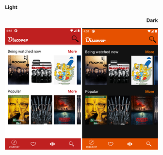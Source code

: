 <h3 align="left">Light</h3>  <h3 align="right">Dark</h3>
<img src="https://github.com/boratzn/KotlinBasicDesign/blob/main/img/notdark.png" alt="not dark" width="250" height="400"/>  <img src="https://github.com/boratzn/KotlinBasicDesign/blob/main/img/dark.png" alt="not dark" width="250" height="400"/> 
